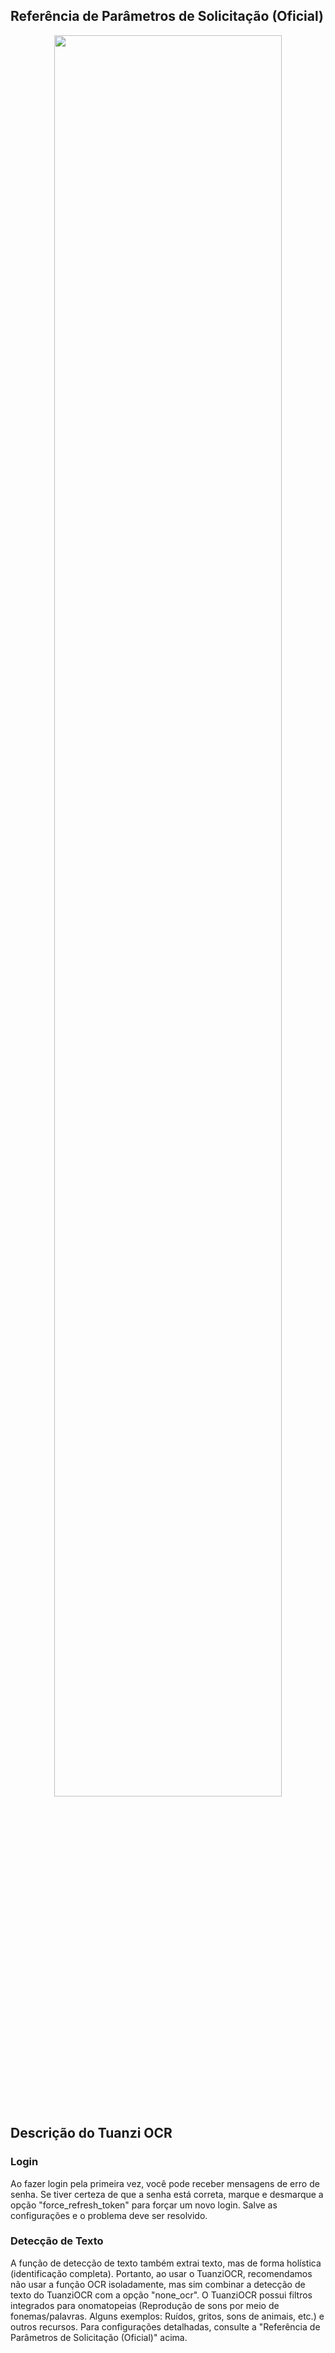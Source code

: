 ## Referência de Parâmetros de Solicitação (Oficial)

<p align="center">
<img src="https://github.com/PiDanShouRouZhouXD/BallonsTranslator/assets/38401147/3c3985e9-f36e-41fb-af94-d6a8088e5ccd" width="85%" height="85%">
</p>

## Descrição do Tuanzi OCR

### Login
Ao fazer login pela primeira vez, você pode receber mensagens de erro de senha. Se tiver certeza de que a senha está correta, marque e desmarque a opção "force_refresh_token" para forçar um novo login. Salve as configurações e o problema deve ser resolvido.

### Detecção de Texto
A função de detecção de texto também extrai texto, mas de forma holística (identificação completa). Portanto, ao usar o TuanziOCR, recomendamos não usar a função OCR isoladamente, mas sim combinar a detecção de texto do TuanziOCR com a opção "none_ocr". O TuanziOCR possui filtros integrados para onomatopeias (Reprodução de sons por meio de fonemas/palavras. Alguns exemplos: Ruídos, gritos, sons de animais, etc.) e outros recursos. Para configurações detalhadas, consulte a "Referência de Parâmetros de Solicitação (Oficial)" acima.